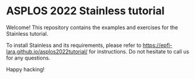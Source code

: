 # ASPLOS 2022 Stainless tutorial

Welcome! This repository contains the examples and exercises for the Stainless tutorial.

To install Stainless and its requirements, please refer to https://epfl-lara.github.io/asplos2022tutorial/ for instructions.
Do not hesitate to call us for any questions.

Happy hacking!